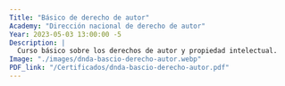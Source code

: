 ```yaml
---
Title: "Básico de derecho de autor"
Academy: "Dirección nacional de derecho de autor"
Year: 2023-05-03 13:00:00 -5
Description: |
  Curso básico sobre los derechos de autor y propiedad intelectual.
Image: "./images/dnda-bascio-derecho-autor.webp"
PDF_link: "/Certificados/dnda-bascio-derecho-autor.pdf"
---
```

